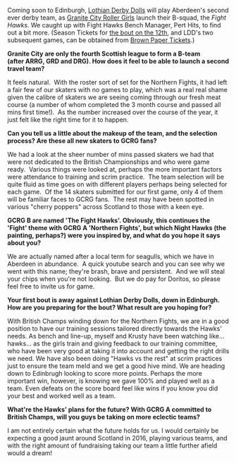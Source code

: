 <html><body><p>Coming soon to Edinburgh, <a href="http://lothianderbydolls.com/">Lothian Derby Dolls</a> will play Aberdeen's second ever derby team, as <a href="http://granitecityrollergirls.org.uk/">Granite City Roller Girls</a> launch their B-squad, the <em>Fight Hawks</em>. We caught up with Fight Hawks Bench Manager, Pert Hits, to find out a bit more. (Season Tickets for <a href="https://www.facebook.com/events/346223992230568/">the bout on the 12th</a>, and LDD's two subsequent games, can be obtained from <a href="http://www.brownpapertickets.com/event/1820858">Brown Paper Tickets</a>.)

<strong>Granite City are only the fourth Scottish league to form a B-team (after ARRG, GRD and DRG). How does it feel to be able to launch a second travel team? </strong>

It feels natural.  With the roster sort of set for the Northern Fights, it had left a fair few of our skaters with no games to play, which was a real real shame given the calibre of skaters we are seeing coming through our fresh meat course (a number of whom completed the 3 month course and passed all mins first time!).  As the number increased over the course of the year, it just felt like the right time for it to happen.

<strong>Can you tell us a little about the makeup of the team, and the selection process? Are these all new skaters to GCRG fans?</strong>

We had a look at the sheer number of mins passed skaters we had that were not dedicated to the British Championships and who were game ready.  Various things were looked at, perhaps the more important factors were attendance to training and scrim practice.  The team selection will be quite fluid as time goes on with different players perhaps being selected for each game.  Of the 14 skaters submitted for our first game, only 4 of them will be familiar faces to GCRG fans.  The rest may have been spotted in various "cherry poppers" across Scotland to those with a keen eye.

<strong>GCRG B are named 'The Fight Hawks'. Obviously, this continues the 'Fight' theme with GCRG A 'Northern Fights', but which Night Hawks (the painting, perhaps?) were you inspired by, and what do you hope it says about you?</strong>

We are actually named after a local term for seagulls, which we have in Aberdeen in abundance.  A quick youtube search and you can see why we went with this name; they're brash, brave and persistent.  And we will steal your chips when you're not looking.  But we do pay for Doritos, so please feel free to invite us for game.

<strong>Your first bout is away against Lothian Derby Dolls, down in Edinburgh. How are you preparing for the bout? What result are you hoping for?</strong>

With British Champs winding down for the Northern Fights, we are in a good position to have our training sessions tailored directly towards the Hawks' needs. As bench and line-up, myself and Krusty have been watching like... hawks... as the girls train and giving feedback to our training committee, who have been very good at taking it into account and getting the right drills we need. We have also been doing "Hawks vs the rest" at scrim practices just to ensure the team meld and we get a good hive mind.
We are heading down to Edinbrugh looking to score more points. Perhaps the more important win, however, is knowing we gave 100% and played well as a team. Even defeats on the score board feel like wins if you know you did your best and worked well as a team.

<strong>What're the Hawks' plans for the future? With GCRG A committed to British Champs, will you guys be taking on more eclectic teams?</strong>

I am not entirely certain what the future holds for us. I would certainly be expecting a good jaunt around Scotland in 2016, playing various teams, and with the right amount of fundraising taking our team a little further afield would a dream!</p></body></html>
